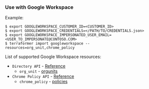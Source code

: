 ### Use with Google Workspace

Example:

```
$ export GOOGLEWORKSPACE_CUSTOMER_ID=<CUSTOMER_ID>
$ export GOOGLEWORKSPACE_CREDENTIALS=</PATH/TO/CREDENTIALS.json>
$ export GOOGLEWORKSPACE_IMPERSONATED_USER_EMAIL=<USER_TO_IMPERSONATE@CONTOSO.COM>
$ terraformer import googleworkspace --resources=org_unit,chrome_policy
```

List of supported Google Workspace resources:

* `Directory API` - [Reference](https://developers.google.com/admin-sdk/directory/reference/rest)
     * `org_unit` - [orgunits](https://developers.google.com/admin-sdk/directory/reference/rest/v1/orgunits)
* `Chrome Policy API` - [Reference](https://developers.google.com/chrome/policy/reference/rest)
     * `chrome_policy` - [policies](https://developers.google.com/chrome/policy/reference/rest/v1/customers.policies.orgunits/batchModify)
